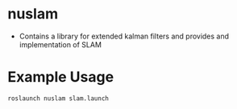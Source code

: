 # nuslam
* Contains a library for extended kalman filters and provides and implementation of SLAM

# Example Usage
```
roslaunch nuslam slam.launch
```